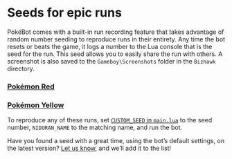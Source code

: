# Seeds for epic runs

PokéBot comes with a built-in run recording feature that takes advantage of random number seeding to reproduce runs in their entirety. Any time the bot resets or beats the game, it logs a number to the Lua console that is the seed for the run. This seed allows you to easily share the run with others. A screenshot is also saved to the `Gameboy\Screenshots` folder in the `Bizhawk` directory.

### [Pokémon Red](https://github.com/jonese1234/PokeBotBad/blob/master/wiki/red/Seeds.md)

### [Pokémon Yellow](https://github.com/jonese1234/PokeBotBad/blob/master/wiki/yellow/Seeds.md)

To reproduce any of these runs, set [`CUSTOM_SEED` in `main.lua`](https://github.com/kylecoburn/PokeBot/blob/27aa1dcd2cec1bbe25607fa346836f63b349ad5f/main.lua#L5) to the seed number, `NIDORAN_NAME` to the matching name, and run the bot.

Have you found a seed with a great time, using the bot’s default settings, on the latest version? [Let us know](https://github.com/kylecoburn/PokeBot/issues/4), and we’ll add it to the list!
